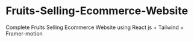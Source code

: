 # Fruits-Selling-Ecommerce-Website
Complete Fruits Selling Ecommerce Website using React js + Tailwind + Framer-motion

